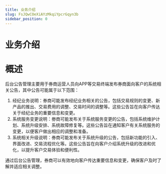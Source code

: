 ```yaml
---
title: 业务介绍
slug: FsJQwCOeXiAYzMkqiYpcrGqyn3b
sidebar_position: 0
---
```



# 业务介绍

# 概述

后台公告管理主要用于券商运营人员向APP等交易终端发布券商面向客户的系统相关公告，其中公告可能属于以下范围：

1. 经纪业务说明：券商可能发布经纪业务相关的公告，包括交易规则的变更、新产品的推出、交易费用的调整、交易时间的调整等。这些公告旨在向客户传达关于经纪业务的重要信息和变更。
2. 系统服务变更说明：劵商可能发布关于系统服务变更的公告，包括系统维护计划、系统升级安排、系统故障修复等。这些公告旨在通知客户有关系统服务的变更，以便客户做出相应的调整和准备。
3. 系统相关升级说明：券商可能发布关于系统升级的公告，包括新功能的引入、界面改进、交易流程优化等。这些公告旨在向客户介绍系统升级的改进和优化，以提升客户交易体验和便利性。

通过后台公告管理，券商可以有效地向客户传达重要信息和变更，确保客户及时了解并适应相关调整。

